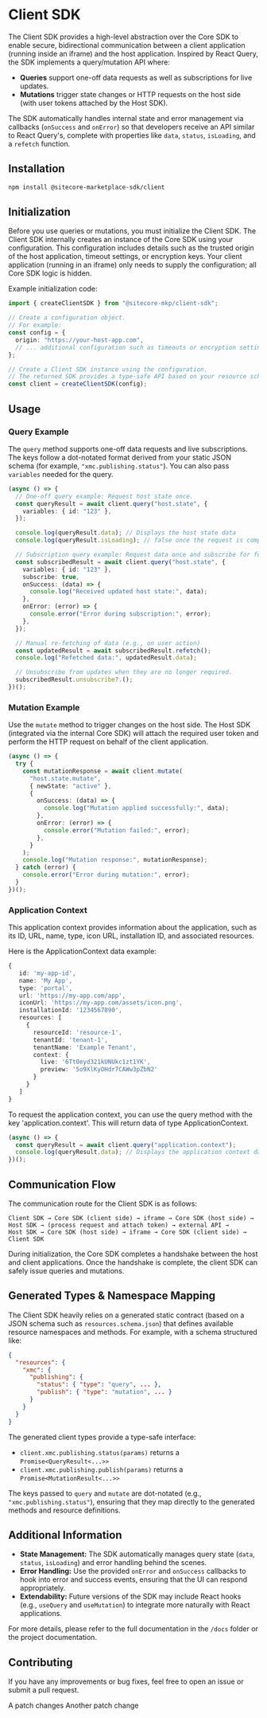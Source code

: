 # Client SDK

The Client SDK provides a high-level abstraction over the Core SDK to enable secure, bidirectional communication between a client
application (running inside an iframe) and the host application. Inspired by React Query, the SDK implements a query/mutation API where:

- **Queries** support one-off data requests as well as subscriptions for live updates.
- **Mutations** trigger state changes or HTTP requests on the host side (with user tokens attached by the Host SDK).

The SDK automatically handles internal state and error management via callbacks (`onSuccess` and `onError`) so that developers
receive an API similar to React Query's, complete with properties like `data`, `status`, `isLoading`, and a `refetch` function.

## Installation

```bash
npm install @sitecore-marketplace-sdk/client
```

## Initialization

Before you use queries or mutations, you must initialize the Client SDK. The Client SDK internally creates an instance of the Core SDK
using your configuration. This configuration includes details such as the trusted origin of the host application, timeout settings,
or encryption keys. Your client application (running in an iframe) only needs to supply the configuration; all Core SDK logic is hidden.

Example initialization code:

```typescript
import { createClientSDK } from "@sitecore-mkp/client-sdk";

// Create a configuration object.
// For example:
const config = {
  origin: "https://your-host-app.com",
  // ... additional configuration such as timeouts or encryption settings
};

// Create a Client SDK instance using the configuration.
// The returned SDK provides a type-safe API based on your resource schema.
const client = createClientSDK(config);
```

## Usage

### Query Example

The `query` method supports one-off data requests and live subscriptions. The keys follow a dot-notated format derived from your
static JSON schema (for example, `"xmc.publishing.status"`). You can also pass `variables` needed for the query.

```typescript
(async () => {
  // One-off query example: Request host state once.
  const queryResult = await client.query("host.state", {
    variables: { id: "123" },
  });

  console.log(queryResult.data); // Displays the host state data
  console.log(queryResult.isLoading); // false once the request is complete

  // Subscription query example: Request data once and subscribe for future updates.
  const subscribedResult = await client.query("host.state", {
    variables: { id: "123" },
    subscribe: true,
    onSuccess: (data) => {
      console.log("Received updated host state:", data);
    },
    onError: (error) => {
      console.error("Error during subscription:", error);
    },
  });

  // Manual re-fetching of data (e.g., on user action)
  const updatedResult = await subscribedResult.refetch();
  console.log("Refetched data:", updatedResult.data);

  // Unsubscribe from updates when they are no longer required.
  subscribedResult.unsubscribe?.();
})();
```

### Mutation Example

Use the `mutate` method to trigger changes on the host side. The Host SDK (integrated via the internal Core SDK) will attach the required
user token and perform the HTTP request on behalf of the client application.

```typescript
(async () => {
  try {
    const mutationResponse = await client.mutate(
      "host.state.mutate",
      { newState: "active" },
      {
        onSuccess: (data) => {
          console.log("Mutation applied successfully:", data);
        },
        onError: (error) => {
          console.error("Mutation failed:", error);
        },
      }
    );
    console.log("Mutation response:", mutationResponse);
  } catch (error) {
    console.error("Error during mutation:", error);
  }
})();
```

### Application Context

This application context provides information about the application, such as its ID, URL, name, type, icon URL, installation ID, and associated resources.

Here is the ApplicationContext data example:

```typescript
{
   id: 'my-app-id',
   name: 'My App',
   type: 'portal',
   url: 'https://my-app.com/app',
   iconUrl: 'https://my-app.com/assets/icon.png',
   installationId: '1234567890',
   resources: [
     {
       resourceId: 'resource-1',
       tenantId: 'tenant-1',
       tenantName: 'Example Tenant',
       context: {
         live: '6Tt0eyd321kUNUkc1zt1YK',
         preview: '5o9XlKyOHdr7CAWw3pZbN2'
       }
     }
   ]
}
```

To request the application context, you can use the query method with the key 'application.context'. This will return data of type ApplicationContext.

```typescript
(async () => {
  const queryResult = await client.query("application.context");
  console.log(queryResult.data); // Displays the application context data
})();
```

## Communication Flow

The communication route for the Client SDK is as follows:

```
Client SDK → Core SDK (client side) → iframe → Core SDK (host side) → Host SDK → (process request and attach token) → external API →
Host SDK → Core SDK (host side) → iframe → Core SDK (client side) → Client SDK
```

During initialization, the Core SDK completes a handshake between the host and client applications. Once the handshake is complete,
the client SDK can safely issue queries and mutations.

## Generated Types & Namespace Mapping

The Client SDK heavily relies on a generated static contract (based on a JSON schema such as `resources.schema.json`) that defines
available resource namespaces and methods. For example, with a schema structured like:

```json
{
  "resources": {
    "xmc": {
      "publishing": {
        "status": { "type": "query", ... },
        "publish": { "type": "mutation", ... }
      }
    }
  }
}
```

The generated client types provide a type-safe interface:

- `client.xmc.publishing.status(params)` returns a `Promise<QueryResult<...>>`
- `client.xmc.publishing.publish(params)` returns a `Promise<MutationResult<...>>`

The keys passed to `query` and `mutate` are dot-notated (e.g., `"xmc.publishing.status"`), ensuring that they map directly
to the generated methods and resource definitions.

## Additional Information

- **State Management:** The SDK automatically manages query state (`data`, `status`, `isLoading`) and error handling behind the scenes.
- **Error Handling:** Use the provided `onError` and `onSuccess` callbacks to hook into error and success events, ensuring that the UI can respond appropriately.
- **Extendability:** Future versions of the SDK may include React hooks (e.g., `useQuery` and `useMutation`) to integrate more naturally with React applications.

For more details, please refer to the full documentation in the `/docs` folder or the project documentation.

## Contributing

If you have any improvements or bug fixes, feel free to open an issue or submit a pull request.

A patch changes
Another patch change

